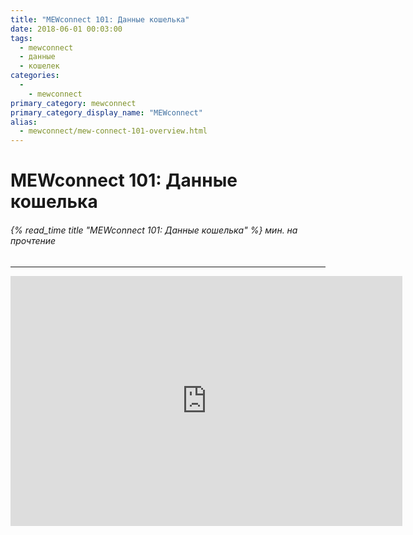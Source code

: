 ```yaml
---
title: "MEWconnect 101: Данные кошелька"
date: 2018-06-01 00:03:00
tags:
  - mewconnect
  - данные
  - кошелек
categories:
  - 
    - mewconnect
primary_category: mewconnect
primary_category_display_name: "MEWconnect"
alias:
  - mewconnect/mew-connect-101-overview.html
---
```


# __MEWconnect 101: Данные кошелька__
###### {% read_time title "MEWconnect 101: Данные кошелька" %} мин. на прочтение
***

<div class="youtube-video">
<iframe width="627" height="400" src="https://www.youtube.com/embed/RjgxxNgTBGM" frameborder="0" allow="accelerometer; autoplay; encrypted-media; gyroscope; picture-in-picture" allowfullscreen></iframe>
</div>